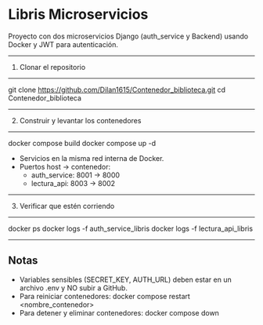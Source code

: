 Libris Microservicios
=====================

Proyecto con dos microservicios Django (auth_service y Backend) usando Docker y JWT para autenticación.

-----------------------------------------------------
1. Clonar el repositorio
-----------------------------------------------------
git clone https://github.com/Dilan1615/Contenedor_biblioteca.git
cd Contenedor_biblioteca

-----------------------------------------------------
2. Construir y levantar los contenedores
-----------------------------------------------------
docker compose build
docker compose up -d

- Servicios en la misma red interna de Docker.
- Puertos host → contenedor:
  - auth_service: 8001 -> 8000
  - lectura_api: 8003 -> 8002

-----------------------------------------------------
3. Verificar que estén corriendo
-----------------------------------------------------
docker ps
docker logs -f auth_service_libris
docker logs -f lectura_api_libris

-----------------------------------------------------
Notas
-----------------------------------------------------
- Variables sensibles (SECRET_KEY, AUTH_URL) deben estar en un archivo .env y NO subir a GitHub.
- Para reiniciar contenedores: docker compose restart <nombre_contenedor>
- Para detener y eliminar contenedores: docker compose down
